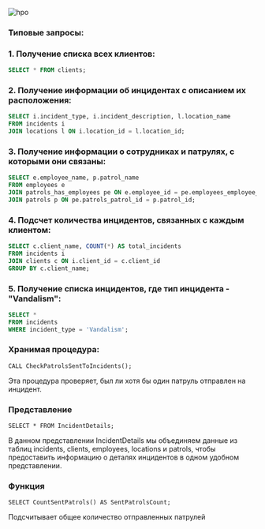 ![hpo](https://github.com/obdrystish/chop/assets/120009426/5496f86d-f5b6-4316-8c55-86c560113ce7)

### Типовые запросы:
### 1. Получение списка всех клиентов:
```sql
SELECT * FROM clients;
```

### 2. Получение информации об инцидентах с описанием их расположения:
```sql
SELECT i.incident_type, i.incident_description, l.location_name
FROM incidents i
JOIN locations l ON i.location_id = l.location_id;
```

### 3. Получение информации о сотрудниках и патрулях, с которыми они связаны:
```sql
SELECT e.employee_name, p.patrol_name
FROM employees e
JOIN patrols_has_employees pe ON e.employee_id = pe.employees_employee_id
JOIN patrols p ON pe.patrols_patrol_id = p.patrol_id;
```

### 4. Подсчет количества инцидентов, связанных с каждым клиентом:
```sql
SELECT c.client_name, COUNT(*) AS total_incidents
FROM incidents i
JOIN clients c ON i.client_id = c.client_id
GROUP BY c.client_name;
```

### 5. Получение списка инцидентов, где тип инцидента - "Vandalism":
```sql
SELECT *
FROM incidents
WHERE incident_type = 'Vandalism';
```

### Хранимая процедура:
```
CALL CheckPatrolsSentToIncidents();
```
Эта процедура проверяет, был ли хотя бы один патруль отправлен на инцидент.

### Представление 
```
SELECT * FROM IncidentDetails;
```
В данном представлении IncidentDetails мы объединяем данные из таблиц incidents, clients, employees, locations и patrols, чтобы предоставить информацию о деталях инцидентов в одном удобном представлении.

### Функция
```
SELECT CountSentPatrols() AS SentPatrolsCount;
```
Подсчитывает общее количество отправленных патрулей
